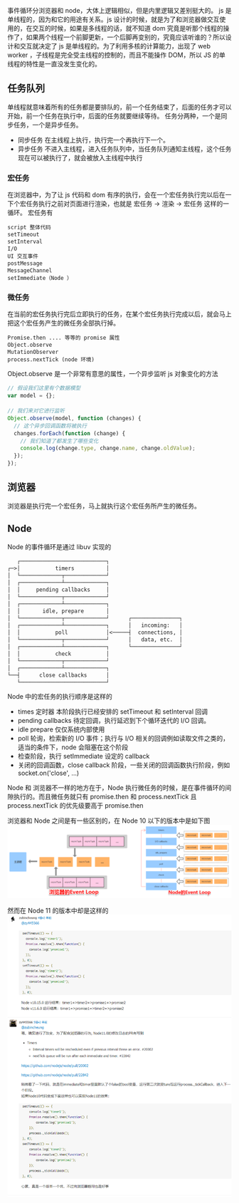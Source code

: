 事件循环分浏览器和 node，大体上逻辑相似，但是内里逻辑又差别挺大的。
js 是单线程的，因为和它的用途有关系。js 设计的时候，就是为了和浏览器做交互使用的，在交互的时候，如果是多线程的话，就不知道 dom 究竟是听那个线程的操作了，如果两个线程一个前脚更新，一个后脚再变别的，究竟应该听谁的？所以设计和交互就决定了 js 是单线程的。为了利用多核的计算能力，出现了 web worker ，子线程是完全受主线程的控制的，而且不能操作 DOM，所以 JS 的单线程的特性是一直没发生变化的。

## 任务队列

单线程就意味着所有的任务都是要排队的，前一个任务结束了，后面的任务才可以开始，前一个任务在执行中，后面的任务就要继续等待。
任务分两种，一个是同步任务，一个是异步任务。

- 同步任务 在主线程上执行，执行完一个再执行下一个。
- 异步任务 不进入主线程，进入任务队列中，当任务队列通知主线程，这个任务现在可以被执行了，就会被放入主线程中执行

### 宏任务

在浏览器中，为了让 js 代码和 dom 有序的执行，会在一个宏任务执行完以后在一下个宏任务执行之前对页面进行渲染，也就是 宏任务 -> 渲染 -> 宏任务 这样的一循环。
宏任务有

```
script 整体代码
setTimeout
setInterval
I/O
UI 交互事件
postMessage
MessageChannel
setImmediate（Node ）
```

### 微任务

在当前的宏任务执行完后立即执行的任务，在某个宏任务执行完成以后，就会马上把这个宏任务产生的微任务全部执行掉。

```
Promise.then .... 等等的 promise 属性
Object.observe
MutationObserver
process.nextTick (node 环境)
```

Object.observe 是一个非常有意思的属性，一个异步监听 js 对象变化的方法

```js
// 假设我们这里有个数据模型
var model = {};

// 我们来对它进行监听
Object.observe(model, function (changes) {
  // 这个异步回调函数将被执行
  changes.forEach(function (change) {
    // 我们知道了都发生了哪些变化
    console.log(change.type, change.name, change.oldValue);
  });
});
```

## 浏览器

浏览器是执行完一个宏任务，马上就执行这个宏任务所产生的微任务。

## Node

Node 的事件循环是通过 libuv 实现的

```
   ┌───────────────────────────┐
┌─>│           timers          │
│  └─────────────┬─────────────┘
│  ┌─────────────┴─────────────┐
│  │     pending callbacks     │
│  └─────────────┬─────────────┘
│  ┌─────────────┴─────────────┐
│  │       idle, prepare       │
│  └─────────────┬─────────────┘      ┌───────────────┐
│  ┌─────────────┴─────────────┐      │   incoming:   │
│  │           poll            │<─────┤  connections, │
│  └─────────────┬─────────────┘      │   data, etc.  │
│  ┌─────────────┴─────────────┐      └───────────────┘
│  │           check           │
│  └─────────────┬─────────────┘
│  ┌─────────────┴─────────────┐
└──┤      close callbacks      │
   └───────────────────────────┘
```

Node 中的宏任务的执行顺序是这样的

- times 定时器 本阶段执行已经安排的 setTimeout 和 setInterval 回调
- pending callbacks 待定回调，执行延迟到下个循环迭代的 I/O 回调。
- idle prepare 仅仅系统内部使用
- poll 轮询，检索新的 I/O 事件；执行与 I/O 相关的回调例如读取文件之类的，适当的条件下，node 会阻塞在这个阶段
- 检查阶段，执行 setImmediate 设定的 callback
- 关闭的回调函数，close callback 阶段，一些关闭的回调函数执行阶段，例如 socket.on('close', ...)

Node 和 浏览器不一样的地方在于，Node 执行微任务的时候，是在事件循环的间隙执行的。而且微任务就只有 promise.then 和 process.nextTick 且 process.nextTick 的优先级要高于 promise.then

浏览器和 Node 之间是有一些区别的，在 Node 10 以下的版本中是如下图
![浏览器和Node循环微任务区别](../Image/浏览器和Node循环.png)

然而在 Node 11 的版本中却是这样的
![Node11和Node10微任务执行机制区别](../Image/Node11和Node10微任务执行机制区别.png)
